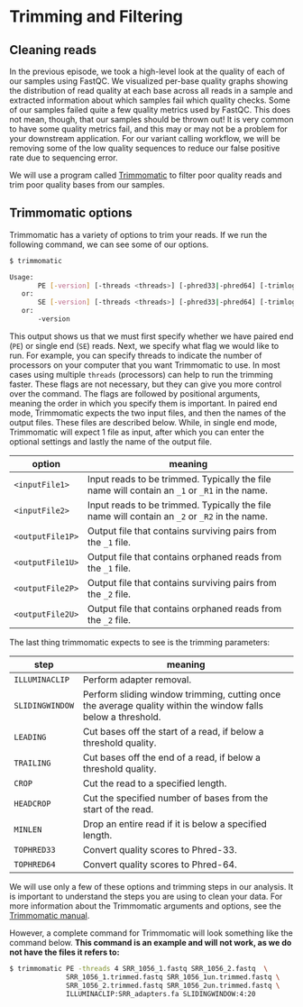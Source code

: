 # Trimming and Filtering

## Cleaning reads
In the previous episode, we took a high-level look at the quality of each of our samples using FastQC. We visualized per-base quality graphs showing the distribution of read quality at each base across all reads in a sample and extracted information about which samples fail which quality checks. Some of our samples failed quite a few quality metrics used by FastQC. This does not mean, though, that our samples should be thrown out! It is very common to have some quality metrics fail, and this may or may not be a problem for your downstream application. For our variant calling workflow, we will be removing some of the low quality sequences to reduce our false positive rate due to sequencing error.

We will use a program called [Trimmomatic](http://www.usadellab.org/cms/?page=trimmomatic) to filter poor quality reads and trim poor quality bases from our samples.

## Trimmomatic options
Trimmomatic has a variety of options to trim your reads. If we run the following command, we can see some of our options.

```bash
$ trimmomatic
```

```bash
Usage: 
       PE [-version] [-threads <threads>] [-phred33|-phred64] [-trimlog <trimLogFile>] [-summary <statsSummaryFile>] [-quiet] [-validatePairs] [-basein <inputBase> | <inputFile1> <inputFile2>] [-baseout <outputBase> | <outputFile1P> <outputFile1U> <outputFile2P> <outputFile2U>] <trimmer1>...
   or: 
       SE [-version] [-threads <threads>] [-phred33|-phred64] [-trimlog <trimLogFile>] [-summary <statsSummaryFile>] [-quiet] <inputFile> <outputFile> <trimmer1>...
   or: 
       -version

```
This output shows us that we must first specify whether we have paired end (`PE`) or single end (`SE`) reads. Next, we specify what flag we would like to run. For example, you can specify threads to indicate the number of processors on your computer that you want Trimmomatic to use. In most cases using multiple `threads` (processors) can help to run the trimming faster. These flags are not necessary, but they can give you more control over the command. The flags are followed by positional arguments, meaning the order in which you specify them is important. In paired end mode, Trimmomatic expects the two input files, and then the names of the output files. These files are described below. While, in single end mode, Trimmomatic will expect 1 file as input, after which you can enter the optional settings and lastly the name of the output file.

| option |	meaning |
| --- | --- |
| `<inputFile1>`	| Input reads to be trimmed. Typically the file name will contain an `_1` or `_R1` in the name. |
| `<inputFile2>`	| Input reads to be trimmed. Typically the file name will contain an `_2` or `_R2` in the name. |
| `<outputFile1P>`	| Output file that contains surviving pairs from the `_1` file.  |
| `<outputFile1U>`	| Output file that contains orphaned reads from the `_1` file.  |
| `<outputFile2P>`	| Output file that contains surviving pairs from the `_2` file. |
| `<outputFile2U>`	| Output file that contains orphaned reads from the `_2` file.

The last thing trimmomatic expects to see is the trimming parameters:

|step	| meaning |
| --- | --- |
| `ILLUMINACLIP`	| Perform adapter removal. | 
| `SLIDINGWINDOW` | 	Perform sliding window trimming, cutting once the average quality within the window falls below a threshold. |
| `LEADING`	| Cut bases off the start of a read, if below a threshold quality. |
| `TRAILING`	| Cut bases off the end of a read, if below a threshold quality. |
| `CROP`	| Cut the read to a specified length. |
| `HEADCROP`	| Cut the specified number of bases from the start of the read. |
| `MINLEN`	| Drop an entire read if it is below a specified length. |
| `TOPHRED33`	| Convert quality scores to Phred-33. |
| `TOPHRED64`	|Convert quality scores to Phred-64. |

We will use only a few of these options and trimming steps in our analysis. It is important to understand the steps you are using to clean your data. For more information about the Trimmomatic arguments and options, see the [Trimmomatic manual](http://www.usadellab.org/cms/uploads/supplementary/Trimmomatic/TrimmomaticManual_V0.32.pdf).

However, a complete command for Trimmomatic will look something like the command below. **This command is an example and will not work, as we do not have the files it refers to:**

```bash
$ trimmomatic PE -threads 4 SRR_1056_1.fastq SRR_1056_2.fastq  \
              SRR_1056_1.trimmed.fastq SRR_1056_1un.trimmed.fastq \
              SRR_1056_2.trimmed.fastq SRR_1056_2un.trimmed.fastq \
              ILLUMINACLIP:SRR_adapters.fa SLIDINGWINDOW:4:20
```


